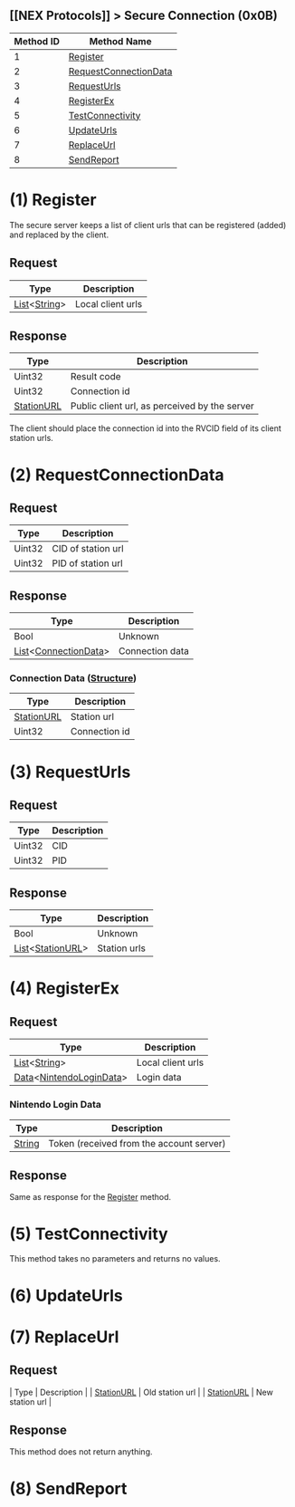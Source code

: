 ## [[NEX Protocols]] > Secure Connection (0x0B)

| Method ID | Method Name |
| --- | --- |
| 1 | [Register](#1-register) |
| 2 | [RequestConnectionData](#2-requestconnectiondata) |
| 3 | [RequestUrls](#3-requesturls) |
| 4 | [RegisterEx](#4-registerex) |
| 5 | [TestConnectivity](#5-testconnectivity) |
| 6 | [UpdateUrls](#6-updateurls) |
| 7 | [ReplaceUrl](#7-replaceurl) |
| 8 | [SendReport](#8-sendreport) |

# (1) Register
The secure server keeps a list of client urls that can be registered (added) and replaced by the client.

## Request
| Type | Description |
| --- | --- |
| [List]&lt;[String]&gt; | Local client urls |

## Response
| Type | Description |
| --- | --- |
| Uint32 | Result code |
| Uint32 | Connection id |
| [StationURL] | Public client url, as perceived by the server |

The client should place the connection id into the RVCID field of its client station urls.

# (2) RequestConnectionData
## Request
| Type | Description |
| --- | --- |
| Uint32 | CID of station url |
| Uint32 | PID of station url |

## Response
| Type | Description |
| --- | --- |
| Bool | Unknown |
| [List]&lt;[ConnectionData](#connection-data)&gt; | Connection data |

### Connection Data ([Structure])
| Type | Description |
| --- | --- |
| [StationURL] | Station url |
| Uint32 | Connection id |

# (3) RequestUrls
## Request
| Type | Description |
| --- | --- |
| Uint32 | CID |
| Uint32 | PID |

## Response
| Type | Description |
| --- | --- |
| Bool | Unknown |
| [List]&lt;[StationURL]&gt; | Station urls |

# (4) RegisterEx
## Request
| Type | Description |
| --- | --- |
| [List]&lt;[String]&gt; | Local client urls |
| [Data]&lt;[NintendoLoginData](#nintendo-login-data)&gt; | Login data |

### Nintendo Login Data
| Type | Description |
| --- | --- |
| [String] | Token (received from the account server) |

## Response
Same as response for the [Register](#1-register) method.

# (5) TestConnectivity
This method takes no parameters and returns no values.

# (6) UpdateUrls

# (7) ReplaceUrl
## Request
| Type | Description |
| [StationURL] | Old station url |
| [StationURL] | New station url |

## Response
This method does not return anything.

# (8) SendReport

[List]: NEX-Common-Types#list
[String]: NEX-Common-Types#string
[StationURL]: NEX-Common-Types#station-url
[Data]: NEX-Common-Types#any-data-holder
[Structure]: NEX-Common-Types#structure